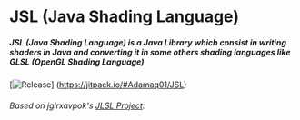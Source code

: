 # JSL (Java Shading Language)

##### JSL (Java Shading Language) is a Java Library which consist in writing shaders in Java and converting it in some others shading languages like GLSL (OpenGL Shading Language)

[![Release](https://jitpack.io/v/Adamaq01/JSL.svg)]
(https://jitpack.io/#Adamaq01/JSL)

###### Based on jglrxavpok's [JLSL Project](https://github.com/jglrxavpok/JLSL): 
